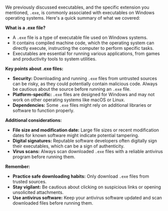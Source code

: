 We previously discussed executables, and the specific extension you mentioned, `.exe`, is commonly associated with executables on Windows operating systems. Here's a quick summary of what we covered:

**What is a .exe file?**

- A `.exe` file is a type of executable file used on Windows systems.
- It contains compiled machine code, which the operating system can directly execute, instructing the computer to perform specific tasks.
- Executables are essential for running various applications, from games and productivity tools to system utilities.

**Key points about .exe files:**

- **Security:** Downloading and running `.exe` files from untrusted sources can be risky, as they could potentially contain malicious code. Always be cautious about the source before running an `.exe` file.
- **Platform-specific:** `.exe` files are designed for Windows and may not work on other operating systems like macOS or Linux.
- **Dependencies:** Some `.exe` files might rely on additional libraries or software to function properly.

**Additional considerations:**

- **File size and modification date:** Large file sizes or recent modification dates for known software might indicate potential tampering.
- **Digital signatures:** Reputable software developers often digitally sign their executables, which can be a sign of authenticity.
- **Virus scans:** Always scan downloaded `.exe` files with a reliable antivirus program before running them.

**Remember:**

- **Practice safe downloading habits:** Only download `.exe` files from trusted sources.
- **Stay vigilant:** Be cautious about clicking on suspicious links or opening unsolicited attachments.
- **Use antivirus software:** Keep your antivirus software updated and scan downloaded files before running them.
